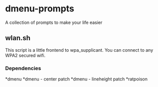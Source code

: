 # dmenu-prompts
A collection of prompts to make your life easier

## wlan.sh
This script is a little frontend to wpa_supplicant. You can connect to any WPA2 secured wifi.

### Dependencies
*dmenu
*dmenu - center patch
*dmenu - lineheight patch
*ratpoison
